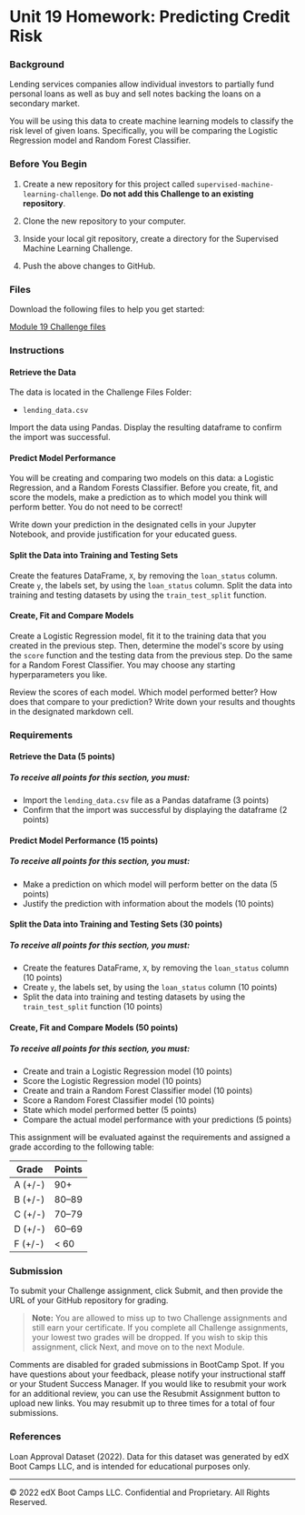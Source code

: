 # Unit 19 Homework: Predicting Credit Risk

<div id="bootcamp"><img style="display: none;" src="https://static.bc-edx.com/data/dla-1-1/m19/lms/img/banner.jpg" alt="lesson banner" />

### Background

Lending services companies allow individual investors to partially fund personal loans as well as buy and sell notes backing the loans on a secondary market.

You will be using this data to create machine learning models to classify the risk level of given loans. Specifically, you will be comparing the Logistic Regression model and Random Forest Classifier.

### Before You Begin

1. Create a new repository for this project called `supervised-machine-learning-challenge`. **Do not add this Challenge to an existing repository**.

2. Clone the new repository to your computer.

3. Inside your local git repository, create a directory for the Supervised Machine Learning Challenge.

4. Push the above changes to GitHub.

### Files

Download the following files to help you get started:

[Module 19 Challenge files](https://static.bc-edx.com/data/dla-1-1/m19/lms/starter/Starter_Code.zip)

### Instructions

#### Retrieve the Data

The data is located in the Challenge Files Folder:

* `lending_data.csv`

Import the data using Pandas. Display the resulting dataframe to confirm the import was successful.

#### Predict Model Performance

You will be creating and comparing two models on this data: a Logistic Regression, and a Random Forests Classifier. Before you create, fit, and score the models, make a prediction as to which model you think will perform better. You do not need to be correct!

Write down your prediction in the designated cells in your Jupyter Notebook, and provide justification for your educated guess.

#### Split the Data into Training and Testing Sets

Create the features DataFrame, `X`, by removing the `loan_status` column. Create `y`, the labels set, by using the `loan_status` column. Split the data into training and testing datasets by using the `train_test_split` function.

#### Create, Fit and Compare Models

Create a Logistic Regression model, fit it to the training data that you created in the previous step. Then, determine the model's score by using the `score` function and the testing data from the previous step. Do the same for a Random Forest Classifier. You may choose any starting hyperparameters you like.

Review the scores of each model. Which model performed better? How does that compare to your prediction? Write down your results and thoughts in the designated markdown cell.

### Requirements

#### Retrieve the Data (5 points)

##### To receive all points for this section, you must:

* Import the `lending_data.csv` file as a Pandas dataframe (3 points)
* Confirm that the import was successful by displaying the dataframe (2 points)

#### Predict Model Performance (15 points)

##### To receive all points for this section, you must:

* Make a prediction on which model will perform better on the data (5 points)
* Justify the prediction with information about the models (10 points)

#### Split the Data into Training and Testing Sets (30 points)

##### To receive all points for this section, you must:

* Create the features DataFrame, `X`, by removing the `loan_status` column (10 points)
* Create `y`, the labels set, by using the `loan_status` column (10 points)
* Split the data into training and testing datasets by using the `train_test_split` function (10 points)

#### Create, Fit and Compare Models (50 points)

##### To receive all points for this section, you must:

* Create and train a Logistic Regression model (10 points)
* Score the Logistic Regression model (10 points)
* Create and train a Random Forest Classifier model (10 points)
* Score a Random Forest Classifier model (10 points)
* State which model performed better (5 points)
* Compare the actual model performance with your predictions (5 points)

This assignment will be evaluated against the requirements and assigned a grade according to the following table:

| Grade | Points |
| --- | --- |
| A (+/-) | 90+ |
| B (+/-) | 80&ndash;89 |
| C (+/-) | 70&ndash;79 |
| D (+/-) | 60&ndash;69 |
| F (+/-) | < 60 |


### Submission

To submit your Challenge assignment, click Submit, and then provide the URL of your GitHub repository for grading.

> **Note:** You are allowed to miss up to two Challenge assignments and still earn your certificate. If you complete all Challenge assignments, your lowest two grades will be dropped. If you wish to skip this assignment, click Next, and move on to the next Module.

Comments are disabled for graded submissions in BootCamp Spot. If you have questions about your feedback, please notify your instructional staff or your Student Success Manager. If you would like to resubmit your work for an additional review, you can use the Resubmit Assignment button to upload new links.  You may resubmit up to three times for a total of four submissions.

### References

Loan Approval Dataset (2022). Data for this dataset was generated by edX Boot Camps LLC, and is intended for educational purposes only.

---

© 2022 edX Boot Camps LLC. Confidential and Proprietary. All Rights Reserved.

